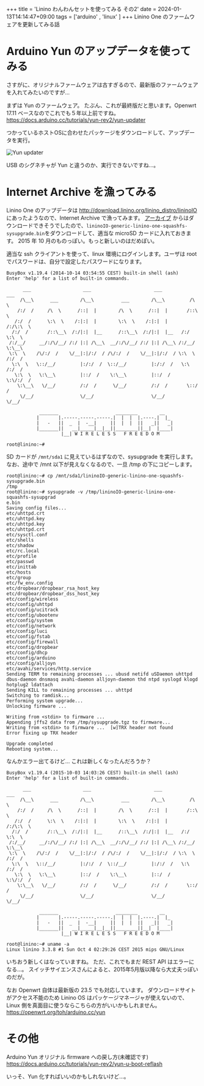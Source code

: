 +++
title = 'Linino わんわんセットを使ってみる その2'
date = 2024-01-13T14:14:47+09:00
tags = ['arduino' , 'linux' ]
+++
Linino One のファームウェアを更新してみる話

# Arduino Yun のアップデータを使ってみる

さすがに、オリジナルファームウェアは古すぎるので、最新版のファームウェアを入れてみたいのですが…

まずは Yun のファームウェア。
たぶん、これが最終版だと思います。Openwrt 17.11 ベースなのでこれでも５年以上前ですね。
https://docs.arduino.cc/tutorials/yun-rev2/yun-updater

つかっているホストOSに合わせたパッケージをダウンロードして、アップデータを実行。

![Yun updater](/images/linino11.png)<br>

USB のシグネチャが Yun と違うのか、実行できないですね…。

# Internet Archive を漁ってみる

Linino One のアップデータは http://download.linino.org/linino_distro/lininoIO にあったようなので、Internet Archive で漁ってみます。
[アーカイブ](https://web.archive.org/web/20170923062713/http://download.linino.org/linino_distro/lininoIO/latest/)
からはダウンロードできそうでしたので、`lininoIO-generic-linino-one-squashfs-sysupgrade.bin`をダウンロードして、適当な microSD カードに入れておきます。
2015 年 10 月のものっぽい。もっと新しいのはだめぽい。

適当な ssh クライアントを使って、linux 環境にログインします。ユーザは root でパスワードは、自分で設定したパスワードになります。

```
BusyBox v1.19.4 (2014-10-14 03:54:55 CEST) built-in shell (ash)
Enter 'help' for a list of built-in commands.

      ___                   ___                       ___           ___
     /\__\      ___        /\__\          ___        /\__\         /\  \
    /:/  /     /\  \      /::|  |        /\  \      /::|  |       /::\  \
   /:/  /      \:\  \    /:|:|  |        \:\  \    /:|:|  |      /:/\:\  \
  /:/  /       /::\__\  /:/|:|  |__      /::\__\  /:/|:|  |__   /:/  \:\  \
 /:/__/     __/:/\/__/ /:/ |:| /\__\  __/:/\/__/ /:/ |:| /\__\ /:/__/ \:\__\
 \:\  \    /\/:/  /    \/__|:|/:/  / /\/:/  /    \/__|:|/:/  / \:\  \ /:/  /
  \:\  \   \::/__/         |:/:/  /  \::/__/         |:/:/  /   \:\  /:/  /
   \:\  \   \:\__\         |::/  /    \:\__\         |::/  /     \:\/:/  /
    \:\__\   \/__/         /:/  /      \/__/         /:/  /       \::/  /
     \/__/                 \/__/                     \/__/         \/__/
                                                                                
            _______                     ________        __
           |       |.-----.-----.-----.|  |  |  |.----.|  |_
           |   -   ||  _  |  -__|     ||  |  |  ||   _||   _|
           |_______||   __|_____|__|__||________||__|  |____|
                    |__| W I R E L E S S   F R E E D O M

root@linino:~#
```

SD カードが `/mnt/sda1` に見えているはずなので、sysupgrade を実行します。
なお、途中で /mnt 以下が見えなくなるので、一旦 /tmp の下にコピーします。

```
root@linino:~# cp /mnt/sda1/lininoIO-generic-linino-one-squashfs-sysupgrade.bin
/tmp
root@linino:~# sysupgrade -v /tmp/lininoIO-generic-linino-one-squashfs-sysupgrad
e.bin
Saving config files...
etc/uhttpd.crt
etc/uhttpd.key
etc/uhttpd.key
etc/uhttpd.crt
etc/sysctl.conf
etc/shells
etc/shadow
etc/rc.local
etc/profile
etc/passwd
etc/inittab
etc/hosts
etc/group
etc/fw_env.config
etc/dropbear/dropbear_rsa_host_key
etc/dropbear/dropbear_dss_host_key
etc/config/wireless
etc/config/uhttpd
etc/config/ucitrack
etc/config/ubootenv
etc/config/system
etc/config/network
etc/config/luci
etc/config/fstab
etc/config/firewall
etc/config/dropbear
etc/config/dhcp
etc/config/arduino
etc/config/alljoyn
etc/avahi/services/http.service
Sending TERM to remaining processes ... ubusd netifd uSDaemon uhttpd dbus-daemon dnsmasq avahi-daemon alljoyn-daemon thd ntpd syslogd klogd hotplug2 ldattach
Sending KILL to remaining processes ... uhttpd
Switching to ramdisk...
Performing system upgrade...
Unlocking firmware ...

Writing from <stdin> to firmware ...
Appending jffs2 data from /tmp/sysupgrade.tgz to firmware...
Writing from <stdin> to firmware ...  [w]TRX header not found
Error fixing up TRX header

Upgrade completed
Rebooting system...
```

なんかエラー出てるけど…
これは新しくなったんだろうか？

```
BusyBox v1.19.4 (2015-10-03 14:03:26 CEST) built-in shell (ash)
Enter 'help' for a list of built-in commands.

      ___                   ___                       ___           ___
     /\__\      ___        /\__\          ___        /\__\         /\  \
    /:/  /     /\  \      /::|  |        /\  \      /::|  |       /::\  \
   /:/  /      \:\  \    /:|:|  |        \:\  \    /:|:|  |      /:/\:\  \
  /:/  /       /::\__\  /:/|:|  |__      /::\__\  /:/|:|  |__   /:/  \:\  \
 /:/__/     __/:/\/__/ /:/ |:| /\__\  __/:/\/__/ /:/ |:| /\__\ /:/__/ \:\__\
 \:\  \    /\/:/  /    \/__|:|/:/  / /\/:/  /    \/__|:|/:/  / \:\  \ /:/  /
  \:\  \   \::/__/         |:/:/  /  \::/__/         |:/:/  /   \:\  /:/  /
   \:\  \   \:\__\         |::/  /    \:\__\         |::/  /     \:\/:/  /
    \:\__\   \/__/         /:/  /      \/__/         /:/  /       \::/  /
     \/__/                 \/__/                     \/__/         \/__/
                                                                                
            _______                     ________        __
           |       |.-----.-----.-----.|  |  |  |.----.|  |_
           |   -   ||  _  |  -__|     ||  |  |  ||   _||   _|
           |_______||   __|_____|__|__||________||__|  |____|
                    |__| W I R E L E S S   F R E E D O M

root@linino:~# uname -a
Linux linino 3.3.8 #1 Sun Oct 4 02:29:26 CEST 2015 mips GNU/Linux
```

いちおう新しくはなっていますね。
ただ、これでもまだ REST API はエラーになる…。
スイッチサイエンスさんによると、2015年5月版以降なら大丈夫っぽいのだが。

なお Openwrt 自体は最新版の 23.5 でも対応しています。
ダウンロードサイトがアクセス不能のため Linino OS はパッケージマネージャが使えないので、Linux 側を真面目に使うならこちらの方がいいかもしれません。
https://openwrt.org/toh/arduino.cc/yun

# その他

Arduino Yun オリジナル firmware への戻し方(未確認です)
https://docs.arduino.cc/tutorials/yun-rev2/yun-u-boot-reflash

いっそ、Yun 化すればいいのかもしれないけど…。